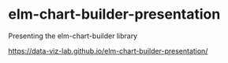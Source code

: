 # elm-chart-builder-presentation
Presenting the elm-chart-builder library

https://data-viz-lab.github.io/elm-chart-builder-presentation/
